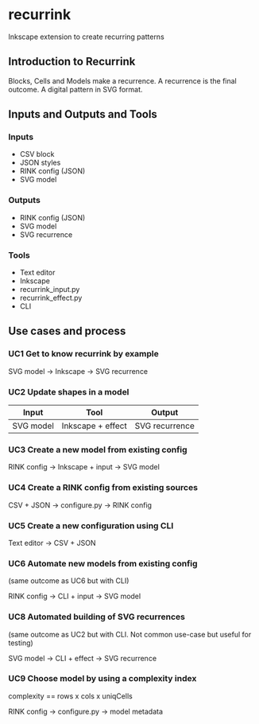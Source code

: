 # recurrink
Inkscape extension to create recurring patterns

## Introduction to Recurrink
Blocks, Cells and Models make a recurrence.
A recurrence is the final outcome. A digital pattern in SVG format.

## Inputs and Outputs and Tools

### Inputs
- CSV block
- JSON styles
- RINK config (JSON) 
- SVG model 

### Outputs
- RINK config (JSON) 
- SVG model 
- SVG recurrence

### Tools
- Text editor
- Inkscape
- recurrink\_input.py
- recurrink\_effect.py
- CLI

## Use cases and process
### UC1 Get to know recurrink by example

SVG model -> Inkscape -> SVG recurrence

### UC2 Update shapes in a model

| Input | Tool | Output |
| ---   | ---  | --- |
| SVG model | Inkscape + effect | SVG recurrence|

### UC3 Create a new model from existing config

RINK config -> Inkscape + input -> SVG model

### UC4 Create a RINK config from existing sources

CSV + JSON -> configure.py -> RINK config

### UC5 Create a new configuration using CLI

Text editor -> CSV + JSON

### UC6 Automate new models from existing config
(same outcome as UC6 but with CLI)

RINK config -> CLI + input -> SVG model

### UC8 Automated building of SVG recurrences
(same outcome as UC2 but with CLI. Not common use-case but useful for testing)

SVG model -> CLI + effect -> SVG recurrence

### UC9 Choose model by using a complexity index
complexity == rows x cols x uniqCells

RINK config -> configure.py -> model metadata
